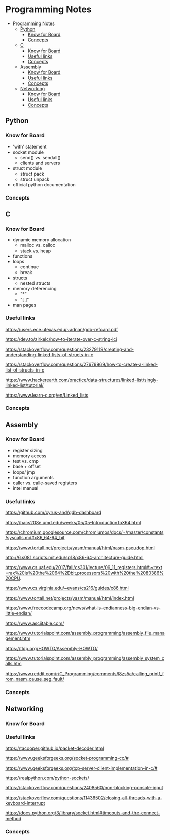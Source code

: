 # Programming Notes

- [Programming Notes](#programming-notes)
  - [Python](#python)
    - [Know for Board](#know-for-board)
    - [Concepts](#concepts)
  - [C](#c)
    - [Know for Board](#know-for-board-1)
    - [Useful links](#useful-links)
    - [Concepts](#concepts-1)
  - [Assembly](#assembly)
    - [Know for Board](#know-for-board-2)
    - [Useful links](#useful-links-1)
    - [Concepts](#concepts-2)
  - [Networking](#networking)
    - [Know for Board](#know-for-board-3)
    - [Useful links](#useful-links-2)
    - [Concepts](#concepts-3)


## Python
### Know for Board
- 'with' statement
- socket module
  - send() vs. sendall()
  - clients and servers
- struct module
  - struct pack
  - struct unpack
- official python documentation

### Concepts

## C

### Know for Board
- dynamic memory allocation
  - malloc vs. calloc
  - stack vs. heap
- functions
- loops
  - continue
  - break
- structs
  - nested structs
- memory deferencing
  - "*"
  - "[ ]"
- man pages

### Useful links
https://users.ece.utexas.edu/~adnan/gdb-refcard.pdf

https://dev.to/zirkelc/how-to-iterate-over-c-string-lcj

https://stackoverflow.com/questions/23279119/creating-and-understanding-linked-lists-of-structs-in-c

https://stackoverflow.com/questions/27679969/how-to-create-a-linked-list-of-structs-in-c

https://www.hackerearth.com/practice/data-structures/linked-list/singly-linked-list/tutorial/

https://www.learn-c.org/en/Linked_lists


### Concepts


## Assembly

### Know for Board
- register sizing
- memory access
- test vs. cmp
- base + offset
- loops/ jmp
- function arguments
- caller vs. calle-saved registers
- intel manual

### Useful links
https://github.com/cyrus-and/gdb-dashboard

https://hacs208e.umd.edu/weeks/05/05-IntroductionToX64.html

https://chromium.googlesource.com/chromiumos/docs/+/master/constants/syscalls.md#x86_64-64_bit

https://www.tortall.net/projects/yasm/manual/html/nasm-pseudop.html

http://6.s081.scripts.mit.edu/sp18/x86-64-architecture-guide.html

https://www.cs.uaf.edu/2017/fall/cs301/lecture/09_11_registers.html#:~:text=rax%20is%20the%2064%2Dbit,processors%20with%20the%2080386%20CPU.

https://www.cs.virginia.edu/~evans/cs216/guides/x86.html

https://www.tortall.net/projects/yasm/manual/html/index.html

https://www.freecodecamp.org/news/what-is-endianness-big-endian-vs-little-endian/

https://www.asciitable.com/

https://www.tutorialspoint.com/assembly_programming/assembly_file_management.htm

https://tldp.org/HOWTO/Assembly-HOWTO/

https://www.tutorialspoint.com/assembly_programming/assembly_system_calls.htm

https://www.reddit.com/r/C_Programming/comments/l8zs5a/calling_printf_from_nasm_cause_seg_fault/



### Concepts


## Networking

### Know for Board

### Useful links

https://tacooper.github.io/packet-decoder.html

https://www.geeksforgeeks.org/socket-programming-cc/#

https://www.geeksforgeeks.org/tcp-server-client-implementation-in-c/#

https://realpython.com/python-sockets/

https://stackoverflow.com/questions/2408560/non-blocking-console-input

https://stackoverflow.com/questions/11436502/closing-all-threads-with-a-keyboard-interrupt

https://docs.python.org/3/library/socket.html#timeouts-and-the-connect-method


### Concepts